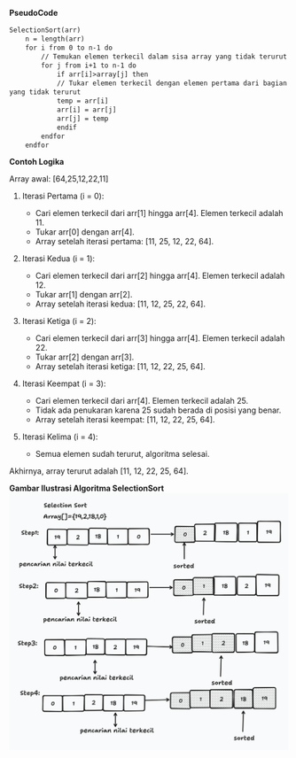 **PseudoCode**

~~~
SelectionSort(arr)
    n = length(arr)
    for i from 0 to n-1 do
        // Temukan elemen terkecil dalam sisa array yang tidak terurut
        for j from i+1 to n-1 do
            if arr[i]>array[j] then   
            // Tukar elemen terkecil dengan elemen pertama dari bagian yang tidak terurut
            temp = arr[i]
            arr[i] = arr[j]
            arr[j] = temp
            endif
        endfor
    endfor
~~~


**Contoh Logika**

Array awal: [64,25,12,22,11]

1. Iterasi Pertama (i = 0):
   - Cari elemen terkecil dari arr[1] hingga arr[4]. Elemen terkecil adalah 11.
   - Tukar arr[0] dengan arr[4].
   - Array setelah iterasi pertama: [11, 25, 12, 22, 64].

2. Iterasi Kedua (i = 1):
   - Cari elemen terkecil dari arr[2] hingga arr[4]. Elemen terkecil adalah 12.
   - Tukar arr[1] dengan arr[2].
   - Array setelah iterasi kedua: [11, 12, 25, 22, 64].

3. Iterasi Ketiga (i = 2):
   - Cari elemen terkecil dari arr[3] hingga arr[4]. Elemen terkecil adalah 22.
   - Tukar arr[2] dengan arr[3].
   - Array setelah iterasi ketiga: [11, 12, 22, 25, 64].

4. Iterasi Keempat (i = 3):
   - Cari elemen terkecil dari arr[4]. Elemen terkecil adalah 25.
   - Tidak ada penukaran karena 25 sudah berada di posisi yang benar.
   - Array setelah iterasi keempat: [11, 12, 22, 25, 64].

5. Iterasi Kelima (i = 4):
   - Semua elemen sudah terurut, algoritma selesai.

Akhirnya, array terurut adalah [11, 12, 22, 25, 64].


**Gambar Ilustrasi Algoritma SelectionSort**
![Gambar Algoritma SelectionSort](../Assets/Selection%20Sort.png)